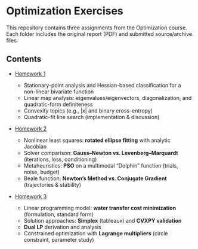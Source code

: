 # Optimization Exercises

This repository contains three assignments from the Optimization course.  
Each folder includes the original report (PDF) and submitted source/archive files.

## Contents
- [Homework 1](./Homework%201/)  
  - Stationary-point analysis and Hessian-based classification for a non-linear bivariate function  
  - Linear map analysis: eigenvalues/eigenvectors, diagonalization, and quadratic-form definiteness  
  - Convexity topics (e.g., |x| and binary cross-entropy)  
  - Quadratic-fit line search (implementation & discussion)

- [Homework 2](./Homework%202/)  
  - Nonlinear least squares: **rotated ellipse fitting** with analytic Jacobian  
  - Solver comparison: **Gauss–Newton vs. Levenberg–Marquardt** (iterations, loss, conditioning)  
  - Metaheuristics: **PSO** on a multimodal “Dolphin” function (trials, noise, budget)  
  - Beale function: **Newton’s Method vs. Conjugate Gradient** (trajectories & stability)

- [Homework 3](./Homework%203/)  
  - Linear programming model: **water transfer cost minimization** (formulation, standard form)  
  - Solution approaches: **Simplex** (tableaux) and **CVXPY validation**  
  - **Dual LP** derivation and analysis  
  - Constrained optimization with **Lagrange multipliers** (circle constraint, parameter study)
